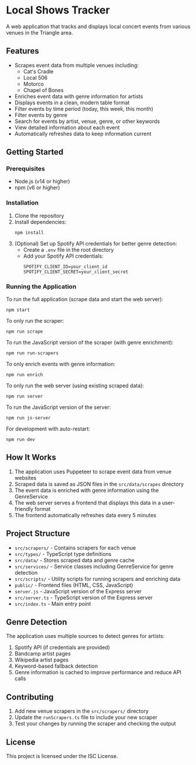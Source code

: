 # Local Shows Tracker

A web application that tracks and displays local concert events from various venues in the Triangle area.

## Features

- Scrapes event data from multiple venues including:
  - Cat's Cradle
  - Local 506
  - Motorco
  - Chapel of Bones
- Enriches event data with genre information for artists
- Displays events in a clean, modern table format
- Filter events by time period (today, this week, this month)
- Filter events by genre
- Search for events by artist, venue, genre, or other keywords
- View detailed information about each event
- Automatically refreshes data to keep information current

## Getting Started

### Prerequisites

- Node.js (v14 or higher)
- npm (v6 or higher)

### Installation

1. Clone the repository
2. Install dependencies:
   ```
   npm install
   ```
3. (Optional) Set up Spotify API credentials for better genre detection:
   - Create a `.env` file in the root directory
   - Add your Spotify API credentials:
     ```
     SPOTIFY_CLIENT_ID=your_client_id
     SPOTIFY_CLIENT_SECRET=your_client_secret
     ```

### Running the Application

To run the full application (scrape data and start the web server):
```
npm start
```

To only run the scraper:
```
npm run scrape
```

To run the JavaScript version of the scraper (with genre enrichment):
```
npm run run-scrapers
```

To only enrich events with genre information:
```
npm run enrich
```

To only run the web server (using existing scraped data):
```
npm run server
```

To run the JavaScript version of the server:
```
npm run js-server
```

For development with auto-restart:
```
npm run dev
```

## How It Works

1. The application uses Puppeteer to scrape event data from venue websites
2. Scraped data is saved as JSON files in the `src/data/scrapes` directory
3. The event data is enriched with genre information using the GenreService
4. The web server serves a frontend that displays this data in a user-friendly format
5. The frontend automatically refreshes data every 5 minutes

## Project Structure

- `src/scrapers/` - Contains scrapers for each venue
- `src/types/` - TypeScript type definitions
- `src/data/` - Stores scraped data and genre cache
- `src/services/` - Service classes including GenreService for genre detection
- `src/scripts/` - Utility scripts for running scrapers and enriching data
- `public/` - Frontend files (HTML, CSS, JavaScript)
- `server.js` - JavaScript version of the Express server
- `src/server.ts` - TypeScript version of the Express server
- `src/index.ts` - Main entry point

## Genre Detection

The application uses multiple sources to detect genres for artists:
1. Spotify API (if credentials are provided)
2. Bandcamp artist pages
3. Wikipedia artist pages
4. Keyword-based fallback detection
5. Genre information is cached to improve performance and reduce API calls

## Contributing

1. Add new venue scrapers in the `src/scrapers/` directory
2. Update the `runScrapers.ts` file to include your new scraper
3. Test your changes by running the scraper and checking the output

## License

This project is licensed under the ISC License. 
